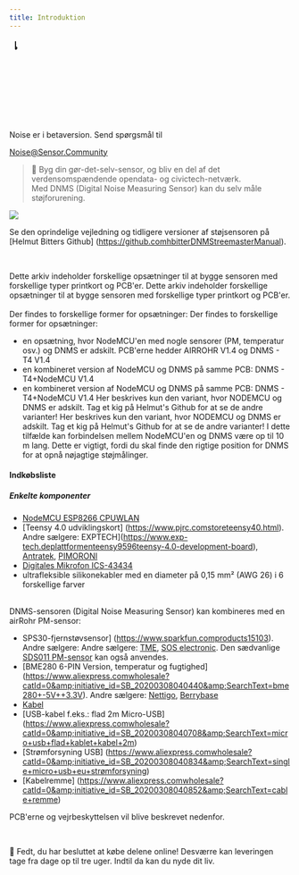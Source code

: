 ```yaml
---
title: Introduktion
---
```

  <div class="max-w-screen-xl mx-auto pb-5">
      <div class="p-2 rounded-lg bg-indigo-100 shadow-lg sm:p-3">
      <div class="flex items-center">
            <span class="p-2 rounded-lg bg-indigo-500">
              <svg class="h-8 w-8 text-white" fill="none" viewBox="0 0 0 24 24" stroke="currentColor">
                <path stroke-linecap="round" stroke-linejoin="round" stroke-width="2" d="M11 5.882V19.24a1.76 1.76 1.76 0 01-3.417.592l-2.147-6.15M18 13a3 3 0 100-6M5. 436 13.683A4.001 4.001 4.001 0 017 6h1.832c4.1 0 7.625-1.234 9.168-3v14c-1.543-1.766-5.067-3-9.168-3H7a3.988 3.988 0 01-1.564-.317z" >
              </svg>
            </span>
        <div class="flex flex-wrap">
          <div class="flex-wrap flex">
            <p class="pt-1 text-indigo-700 font-medium">
                Noise er i betaversion. Send spørgsmål til</p>
          <a href="mailto:Noise@Sensor.Community" class="ml-1 font-medium understregning text-white hover:text-yellow-600">
                  Noise@Sensor.Community</a>
          </div>
           </div>
      </div>
    </div>
  </div>

> 🚧 Byg din gør-det-selv-sensor, og bliv en del af det verdensomspændende opendata- og civictech-netværk. <br> Med DNMS (Digital Noise Measuring Sensor) kan du selv måle støjforurening.

 <img src="..docsdnmsdnms-noise-measuring-sensor-kit.jpg" style="display: block; margin: 1em 0" loading="lazy">


Se den oprindelige vejledning og tidligere versioner af støjsensoren på [Helmut Bitters Github] (https://github.comhbitterDNMStreemasterManual).

<br>

Dette arkiv indeholder forskellige opsætninger til at bygge sensoren med forskellige typer printkort og PCB'er.
Dette arkiv indeholder forskellige opsætninger til at bygge sensoren med forskellige typer printkort og PCB'er.
 <br>
 <br>
 Der findes to forskellige former for opsætninger:
 Der findes to forskellige former for opsætninger:
* en opsætning, hvor NodeMCU'en med nogle sensorer (PM, temperatur osv.) og DNMS er adskilt. PCB'erne hedder AIRROHR V1.4 og DNMS - T4 V1.4
* en kombineret version af NodeMCU og DNMS på samme PCB: DNMS - T4+NodeMCU V1.4
* en kombineret version af NodeMCU og DNMS på samme PCB: DNMS - T4+NodeMCU V1.4
 Her beskrives kun den variant, hvor NODEMCU og DNMS er adskilt. Tag et kig på Helmut's Github for at se de andre varianter!
 Her beskrives kun den variant, hvor NODEMCU og DNMS er adskilt. Tag et kig på Helmut's Github for at se de andre varianter!
  I dette tilfælde kan forbindelsen mellem NodeMCU'en og DNMS være op til 10 m lang. Dette er vigtigt, fordi du skal finde den rigtige position for DNMS for at opnå nøjagtige støjmålinger.

#### Indkøbsliste

##### Enkelte komponenter
* [NodeMCU ESP8266 CPUWLAN](https://www.aliexpress.comwholesale?groupsort=1&amp;SortType=price_asc&amp;SearchText=nodemcu+v3+esp8266+ch340)
* [Teensy 4.0 udviklingskort] (https://www.pjrc.comstoreteensy40.html). Andre sælgere: EXPTECH](https://www.exp-tech.deplattformenteensy9596teensy-4.0-development-board), [Antratek](https://www.antratek.deteensy-4-0), [PIMORONI](https://shop.pimoroni.comproductsteensy-4-0-development-board)
* [Digitales Mikrofon ICS-43434](https://www.tindie.comproductsonehorseics43434-i2s-digital-microphone)
* ultrafleksible silikonekabler med en diameter på 0,15 mm² (AWG 26) i 6 forskellige farver
<br>
DNMS-sensoren (Digital Noise Measuring Sensor) kan kombineres med en airRohr PM-sensor:

* SPS30-fjernstøvsensor] (https://www.sparkfun.comproducts15103). Andre sælgere: Andre sælgere: [TME](https://www.tme.eudedetailssps30gassensorensensirion1-101638-10?brutto=1), [SOS electronic](https://www.soselectronic.deproductssensirionsps30-2-304234). Den sædvanlige [SDS011 PM-sensor](https://de.aliexpress.comwholesale?catId=0&amp;initiative_id=AS_20200813122806&amp;SearchText=sds011) kan også anvendes.
* [BME280 6-PIN Version, temperatur og fugtighed] (https://www.aliexpress.comwholesale?catId=0&amp;initiative_id=SB_20200308040440&amp;SearchText=bme280+-5V++3.3V). Andre sælgere: [Nettigo](https://nettigo.euproductsmodule-pressure-humidity-and-temperature-sensor-bosch-bme280), [Berrybase](https://www.berrybase.debauelementesensoren-modulefeuchtigkeitbme680-breakout-board-4in1-sensor-f-252-r-temperatur-luftfeuchtigkeit-luftdruck-und-luftg-252-t)
* [Kabel](http://www.aliexpress.comwholesale?groupsort=1&amp;SortType=price_asc&amp;SearchText=Dupont+kabel+20cm+kvinde-hunke)
* [USB-kabel f.eks.: flad 2m Micro-USB] (https://www.aliexpress.comwholesale?catId=0&amp;initiative_id=SB_20200308040708&amp;SearchText=micro+usb+flad+kablet+kabel+2m)
* [Strømforsyning USB] (https://www.aliexpress.comwholesale?catId=0&amp;initiative_id=SB_20200308040834&amp;SearchText=single+micro+usb+eu+strømforsyning)
* [Kabelremme] (https://www.aliexpress.comwholesale?catId=0&amp;initiative_id=SB_20200308040852&amp;SearchText=cable+remme)

PCB'erne og vejrbeskyttelsen vil blive beskrevet nedenfor.

<br>

🙌 Fedt, du har besluttet at købe delene online!
Desværre kan leveringen tage fra dage op til tre uger.
Indtil da kan du nyde dit liv️.
